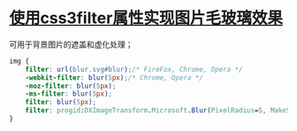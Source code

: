 # [使用css3filter属性实现图片毛玻璃效果](https://blog.csdn.net/woaidouya123/article/details/103758556)
<p>可用于背景图片的遮盖和虚化处理；</p> 

```css
img {
    filter: url(blur.svg#blur);/* FireFox, Chrome, Opera */
    -webkit-filter: blur(5px);/* Chrome, Opera */
    -moz-filter: blur(5px);
    -ms-filter: blur(5px);
    filter: blur(5px);
    filter: progid:DXImageTransform.Microsoft.Blur(PixelRadius=5, MakeShadow=false);/* IE6~IE9 */
}
``` 
<p>&nbsp;</p>
